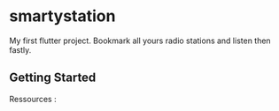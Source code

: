 # smartystation

My first flutter project.
Bookmark all yours radio stations and listen then fastly.

## Getting Started

Ressources :
